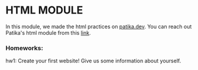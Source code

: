# HTML MODULE
In this module, we made the html practices on [patika.dev](https://www.patika.dev). You can reach out Patika's html module from this [link](https://app.patika.dev/courses/html).


### Homeworks:

hw1: Create your first website! Give us some information about yourself.
